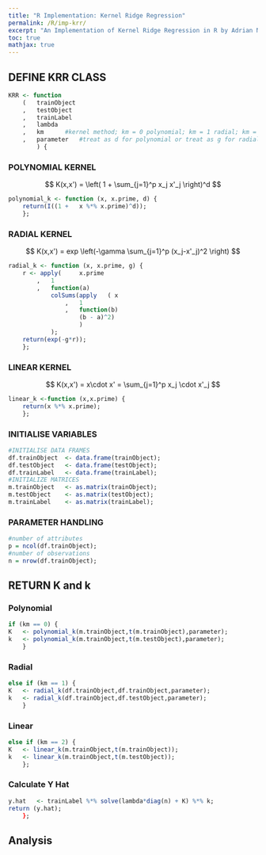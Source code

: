 ```yaml
---
title: "R Implementation: Kernel Ridge Regression"
permalink: /R/imp-krr/
excerpt: "An Implementation of Kernel Ridge Regression in R by Adrian Ng"
toc: true
mathjax: true
---
```


## DEFINE KRR CLASS
```R
KRR <- function
	(	trainObject
	,	testObject
	,	trainLabel
	,	lambda		
	,	km		#kernel method; km = 0 polynomial; km = 1 radial; km = 2 for linear
	,	parameter	#treat as d for polynomial or treat as g for radial
		) {
```

### POLYNOMIAL KERNEL

$$
K(x,x') = \left( 1 + \sum_{j=1}^p x_j x'_j \right)^d
$$

```R
polynomial_k <- function (x, x.prime, d) {
	return(I((1 +	x %*% x.prime)^d));		
	};
```

### RADIAL KERNEL

$$
K(x,x') = exp \left(-\gamma \sum_{j=1}^p (x_j-x'_j)^2 \right)
$$

```R
radial_k <- function (x, x.prime, g) {	
	r <- apply(		x.prime
		,	1
		,	function(a)	
			colSums(apply	( x
				,	1
				,	function(b)
					(b - a)^2)
					)
			);		
	return(exp(-g*r));
	};
```

### LINEAR KERNEL

$$
K(x,x') = x\cdot x' = \sum_{j=1}^p x_j \cdot x'_j
$$

```R
linear_k <-function (x,x.prime) {
	return(x %*% x.prime);
	};		
```

### INITIALISE VARIABLES

```R
#INITIALISE DATA FRAMES
df.trainObject	<- data.frame(trainObject);
df.testObject	<- data.frame(testObject);
df.trainLabel	<- data.frame(trainLabel);			
#INITIALIZE MATRICES
m.trainObject	<- as.matrix(trainObject);
m.testObject	<- as.matrix(testObject);
m.trainLabel	<- as.matrix(trainLabel);			
```

### PARAMETER HANDLING
```R
#number of attributes
p = ncol(df.trainObject);
#number of observations
n = nrow(df.trainObject);
```

## RETURN K and k

### Polynomial
```R
if (km == 0) {
K	<- polynomial_k(m.trainObject,t(m.trainObject),parameter);
k	<- polynomial_k(m.trainObject,t(m.testObject),parameter);
	}
```

### Radial
```R
else if (km == 1) {
K	<- radial_k(df.trainObject,df.trainObject,parameter);
k	<- radial_k(df.trainObject,df.testObject,parameter);
	}
```
### Linear
```R
else if (km == 2) {
K	<- linear_k(m.trainObject,t(m.trainObject));
k	<- linear_k(m.trainObject,t(m.testObject));
	};	
```

### Calculate Y Hat
```R
y.hat	<- trainLabel %*% solve(lambda*diag(n) + K) %*% k;
return (y.hat);
	};
```

## Analysis
